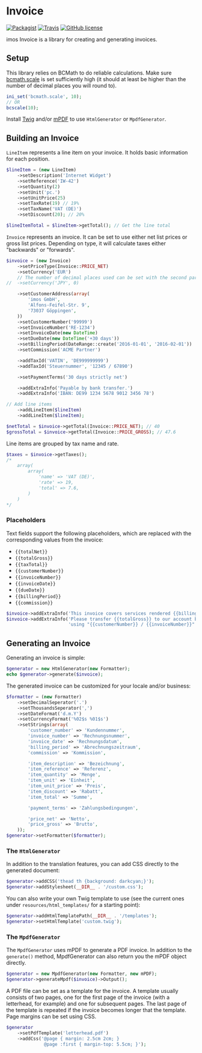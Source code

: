 Invoice
=======
[![Packagist](https://img.shields.io/packagist/v/imos/invoice.svg)](https://packagist.org/packages/imos/invoice)
[![Travis](https://img.shields.io/travis/imosnet/invoice.svg)](https://travis-ci.org/imosnet/invoice)
[![GitHub license](https://img.shields.io/badge/license-MIT-blue.svg)](https://raw.githubusercontent.com/imosnet/invoice/master/LICENSE)

imos Invoice is a library for creating and generating invoices.

Setup
-----

This library relies on BCMath to do reliable calculations. Make sure [bcmath.scale] is set
sufficiently high (it should at least be higher than the number of decimal places you will
round to).

```php
ini_set('bcmath.scale', 10);
// OR
bcscale(10);
```

Install [Twig] and/or [mPDF] to use `HtmlGenerator` or `MpdfGenerator`.

[bcmath.scale]: https://php.net/bcmath.scale
[Twig]: https://packagist.org/packages/twig/twig
[mPDF]: https://packagist.org/packages/mpdf/mpdf

Building an Invoice
-------------------

`LineItem` represents a line item on your invoice. It holds basic information for each position.

```php
$lineItem = (new LineItem)
    ->setDescription('Internet Widget')
    ->setReference('IW-42')
    ->setQuantity(2)
    ->setUnit('pc.')
    ->setUnitPrice(25)
    ->setTaxRate(19) // 19%
    ->setTaxName('VAT (DE)')
    ->setDiscount(20); // 20%

$lineItemTotal = $lineItem->getTotal(); // Get the line total
```

`Invoice` represents an invoice. It can be set to use either net list prices or gross
list prices. Depending on type, it will calculate taxes either "backwards" or "forwards".

```php
$invoice = (new Invoice)
    ->setPriceType(Invoice::PRICE_NET)
    ->setCurrency('EUR')
    // The number of decimal places used can be set with the second parameter
//  ->setCurrency('JPY', 0)

    ->setCustomerAddress(array(
        'imos GmbH',
        'Alfons-Feifel-Str. 9',
        '73037 Göppingen',
    ))
    ->setCustomerNumber('99999')
    ->setInvoiceNumber('RE-1234')
    ->setInvoiceDate(new DateTime)
    ->setDueDate(new DateTime('+30 days'))
    ->setBillingPeriod(DateRange::create('2016-01-01', '2016-02-01'))
    ->setCommission('ACME Partner')

    ->addTaxId('VATIN', 'DE999999999')
    ->addTaxId('Steuernummer', '12345 / 67890')

    ->setPaymentTerms('30 days strictly net')

    ->addExtraInfo('Payable by bank transfer.')
    ->addExtraInfo('IBAN: DE99 1234 5678 9012 3456 78')

// Add line items
    ->addLineItem($lineItem)
    ->addLineItem($lineItem);

$netTotal = $invoice->getTotal(Invoice::PRICE_NET); // 40
$grossTotal = $invoice->getTotal(Invoice::PRICE_GROSS); // 47.6
```

Line items are grouped by tax name and rate.
```php
$taxes = $invoice->getTaxes();
/*
    array(
        array(
            'name' => 'VAT (DE)',
            'rate' => 19,
            'total' => 7.6,
        )
    )
*/
```


### Placeholders

Text fields support the following placeholders, which are replaced with the
corresponding values from the invoice:

- `{{totalNet}}`
- `{{totalGross}}`
- `{{taxTotal}}`
- `{{customerNumber}}`
- `{{invoiceNumber}}`
- `{{invoiceDate}}`
- `{{dueDate}}`
- `{{billingPeriod}}`
- `{{commission}}`

```php
$invoice->addExtraInfo('This invoice covers services rendered {{billingPeriod}}.');
$invoice->addExtraInfo('Please transfer {{totalGross}} to our account by {{dueDate}}, ' .
                       'using "{{customerNumber}} / {{invoiceNumber}}" as the reference.');
```


Generating an Invoice
---------------------

Generating an invoice is simple:
```php
$generator = new HtmlGenerator(new Formatter);
echo $generator->generate($invoice);
```

The generated invoice can be customized for your locale and/or business:
```php
$formatter = (new Formatter)
    ->setDecimalSeperator('.')
    ->setThousandsSeperator(',')
    ->setDateFormat('d.m.Y')
    ->setCurrencyFormat('%02$s %01$s')
    ->setStrings(array(
        'customer_number' => 'Kundennummer',
        'invoice_number' => 'Rechnungsnummer',
        'invoice_date' => 'Rechnungsdatum',
        'billing_period' => 'Abrechnungszeitraum',
        'commission' => 'Kommission',

        'item_description' => 'Bezeichnung',
        'item_reference' => 'Referenz',
        'item_quantity' => 'Menge',
        'item_unit' => 'Einheit',
        'item_unit_price' => 'Preis',
        'item_discount' => 'Rabatt',
        'item_total' => 'Summe',

        'payment_terms' => 'Zahlungsbedingungen',

        'price_net' => 'Netto',
        'price_gross' => 'Brutto',
    ));
$generator->setFormatter($formatter);
```

### The `HtmlGenerator`

In addition to the translation features, you can add CSS directly to the generated document:
```php
$generator->addCSS('thead th {background: darkcyan;}');
$generator->addStylesheet(__DIR__ . '/custom.css');
```

You can also write your own Twig template to use (see the current ones under
`resources/html_templates/` for a starting point):

```php
$generator->addHtmlTemplatePath(__DIR__ . '/templates');
$generator->setHtmlTemplate('custom.twig');
```

### The `MpdfGenerator`

The `MpdfGenerator` uses mPDF to generate a PDF invoice. In addition to the `generate()` method,
MpdfGenerator can also return you the mPDF object directly.

```php
$generator = new MpdfGenerator(new Formatter, new mPDF);
$generator->generateMpdf($invoice)->Output();
```

A PDF file can be set as a template for the invoice. A template usually consists of two pages,
one for the first page of the invoice (with a letterhead, for example) and one for subsequent
pages. The last page of the template is repeated if the invoice becomes longer that the template.
Page margins can be set using CSS.

```php
$generator
    ->setPdfTemplate('letterhead.pdf')
    ->addCss('@page { margin: 2.5cm 2cm; }
              @page :first { margin-top: 5.5cm; }');
```
